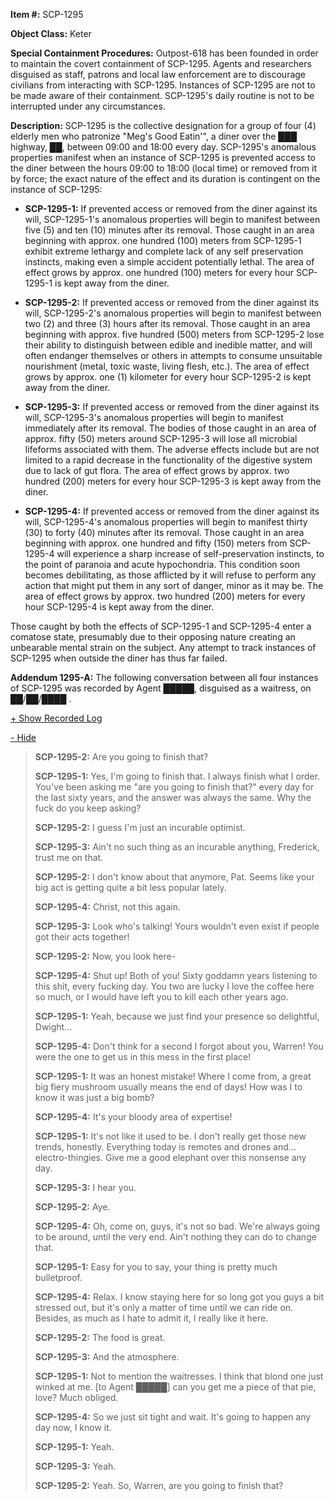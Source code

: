 **Item #:** SCP-1295

**Object Class:** Keter

**Special Containment Procedures:** Outpost-618 has been founded in order to maintain the covert containment of SCP-1295. Agents and researchers disguised as staff, patrons and local law enforcement are to discourage civilians from interacting with SCP-1295. Instances of SCP-1295 are not to be made aware of their containment. SCP-1295's daily routine is not to be interrupted under any circumstances.

**Description:** SCP-1295 is the collective designation for a group of four (4) elderly men who patronize "Meg's Good Eatin'", a diner over the ███ highway, ██, between 09:00 and 18:00 every day. SCP-1295's anomalous properties manifest when an instance of SCP-1295 is prevented access to the diner between the hours 09:00 to 18:00 (local time) or removed from it by force; the exact nature of the effect and its duration is contingent on the instance of SCP-1295:

*   **SCP-1295-1:** If prevented access or removed from the diner against its will, SCP-1295-1's anomalous properties will begin to manifest between five (5) and ten (10) minutes after its removal. Those caught in an area beginning with approx. one hundred (100) meters from SCP-1295-1 exhibit extreme lethargy and complete lack of any self preservation instincts, making even a simple accident potentially lethal. The area of effect grows by approx. one hundred (100) meters for every hour SCP-1295-1 is kept away from the diner.

*   **SCP-1295-2:** If prevented access or removed from the diner against its will, SCP-1295-2's anomalous properties will begin to manifest between two (2) and three (3) hours after its removal. Those caught in an area beginning with approx. five hundred (500) meters from SCP-1295-2 lose their ability to distinguish between edible and inedible matter, and will often endanger themselves or others in attempts to consume unsuitable nourishment (metal, toxic waste, living flesh, etc.). The area of effect grows by approx. one (1) kilometer for every hour SCP-1295-2 is kept away from the diner.

*   **SCP-1295-3:** If prevented access or removed from the diner against its will, SCP-1295-3's anomalous properties will begin to manifest immediately after its removal. The bodies of those caught in an area of approx. fifty (50) meters around SCP-1295-3 will lose all microbial lifeforms associated with them. The adverse effects include but are not limited to a rapid decrease in the functionality of the digestive system due to lack of gut flora. The area of effect grows by approx. two hundred (200) meters for every hour SCP-1295-3 is kept away from the diner.

*   **SCP-1295-4:** If prevented access or removed from the diner against its will, SCP-1295-4's anomalous properties will begin to manifest thirty (30) to forty (40) minutes after its removal. Those caught in an area beginning with approx. one hundred and fifty (150) meters from SCP-1295-4 will experience a sharp increase of self-preservation instincts, to the point of paranoia and acute hypochondria. This condition soon becomes debilitating, as those afflicted by it will refuse to perform any action that might put them in any sort of danger, minor as it may be. The area of effect grows by approx. two hundred (200) meters for every hour SCP-1295-4 is kept away from the diner.

Those caught by both the effects of SCP-1295-1 and SCP-1295-4 enter a comatose state, presumably due to their opposing nature creating an unbearable mental strain on the subject. Any attempt to track instances of SCP-1295 when outside the diner has thus far failed.

**Addendum 1295-A:** The following conversation between all four instances of SCP-1295 was recorded by Agent █████, disguised as a waitress, on ██/██/████ .

[+ Show Recorded Log](javascript:;)

[\- Hide](javascript:;)

**<Begin Log>**

> **SCP-1295-2:** Are you going to finish that?
> 
> **SCP-1295-1:** Yes, I'm going to finish that. I always finish what I order. You've been asking me "are you going to finish that?" every day for the last sixty years, and the answer was always the same. Why the fuck do you keep asking?
> 
> **SCP-1295-2:** I guess I'm just an incurable optimist.
> 
> **SCP-1295-3:** Ain't no such thing as an incurable anything, Frederick, trust me on that.
> 
> **SCP-1295-2:** I don't know about that anymore, Pat. Seems like your big act is getting quite a bit less popular lately.
> 
> **SCP-1295-4:** Christ, not this again.
> 
> **SCP-1295-3:** Look who's talking! Yours wouldn't even exist if people got their acts together!
> 
> **SCP-1295-2:** Now, you look here-
> 
> **SCP-1295-4:** Shut up! Both of you! Sixty goddamn years listening to this shit, every fucking day. You two are lucky I love the coffee here so much, or I would have left you to kill each other years ago.
> 
> **SCP-1295-1:** Yeah, because we just find your presence so delightful, Dwight…
> 
> **SCP-1295-4:** Don't think for a second I forgot about you, Warren! You were the one to get us in this mess in the first place!
> 
> **SCP-1295-1:** It was an honest mistake! Where I come from, a great big fiery mushroom usually means the end of days! How was I to know it was just a big bomb?
> 
> **SCP-1295-4:** It's your bloody area of expertise!
> 
> **SCP-1295-1:** It's not like it used to be. I don't really get those new trends, honestly. Everything today is remotes and drones and… electro-thingies. Give me a good elephant over this nonsense any day.
> 
> **SCP-1295-3:** I hear you.
> 
> **SCP-1295-2:** Aye.
> 
> **SCP-1295-4:** Oh, come on, guys, it's not so bad. We're always going to be around, until the very end. Ain't nothing they can do to change that.
> 
> **SCP-1295-1:** Easy for you to say, your thing is pretty much bulletproof.
> 
> **SCP-1295-4:** Relax. I know staying here for so long got you guys a bit stressed out, but it's only a matter of time until we can ride on. Besides, as much as I hate to admit it, I really like it here.
> 
> **SCP-1295-2:** The food is great.
> 
> **SCP-1295-3:** And the atmosphere.
> 
> **SCP-1295-1:** Not to mention the waitresses. I think that blond one just winked at me. \[to Agent █████\] can you get me a piece of that pie, love? Much obliged.
> 
> **SCP-1295-4:** So we just sit tight and wait. It's going to happen any day now, I know it.
> 
> **SCP-1295-1:** Yeah.
> 
> **SCP-1295-3:** Yeah.
> 
> **SCP-1295-2:** Yeah. So, Warren, are you going to finish that?

**<End Log>**